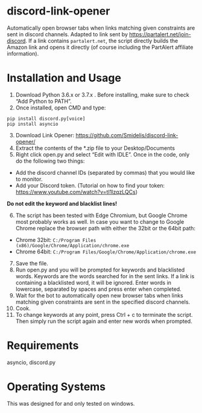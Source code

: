 # discord-link-opener
Automatically open browser tabs when links matching given constraints are sent in discord channels.
Adapted to link sent by https://partalert.net/join-discord. If a link contains `partalert.net`, the script directly builds the Amazon link and opens it directly (of course including the PartAlert affiliate information). 

# Installation and Usage
1. Download Python 3.6.x or 3.7.x . Before installing, make sure to check “Add Python to PATH”.
2. Once installed, open CMD and type:
```
pip install discord.py[voice] 
pip install asyncio
```
3. Download Link Opener: https://github.com/Smidelis/discord-link-opener/
4. Extract the contents of the *.zip file to your Desktop/Documents
5. Right click open.py and select “Edit with IDLE”. Once in the code, only do the following two things:
* Add the discord channel IDs (separated by commas) that you would like to monitor.
* Add your Discord token. (Tutorial on how to find your token: https://www.youtube.com/watch?v=tI1lzqzLQCs)

**Do not edit the keyword and blacklist lines!**

6. The script has been tested with Edge Chromium, but Google Chrome most probably works as well. In case you want to change to Google Chrome replace the browser path with either the 32bit or the 64bit path:
* Chrome 32bit: `C:/Program Files (x86)/Google/Chrome/Application/chrome.exe`
* Chrome 64bit: `C:/Program Files/Google/Chrome/Application/chrome.exe`
7. Save the file.
8. Run open.py and you will be prompted for keywords and blacklisted words. Keywords are the words searched for in the sent links. If a link is containing a blacklisted word, it will be ignored. Enter words in lowercase, separated by spaces and press enter when completed.
9. Wait for the bot to automatically open new browser tabs when links matching given constraints are sent in the specified discord channels. 
10. Cook.
11. To change keywords at any point, press Ctrl + c to terminate the script. Then simply run the script again and enter new words when prompted.

# Requirements
asyncio, discord.py

# Operating Systems
This was designed for and only tested on windows.